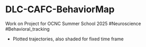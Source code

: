 # DLC-CAFC-BehaviorMap
Work on Project for OCNC Summer School 2025 #Neuroscience #Behavioral_tracking 


- Plotted trajectories, also shaded for fixed time frame
